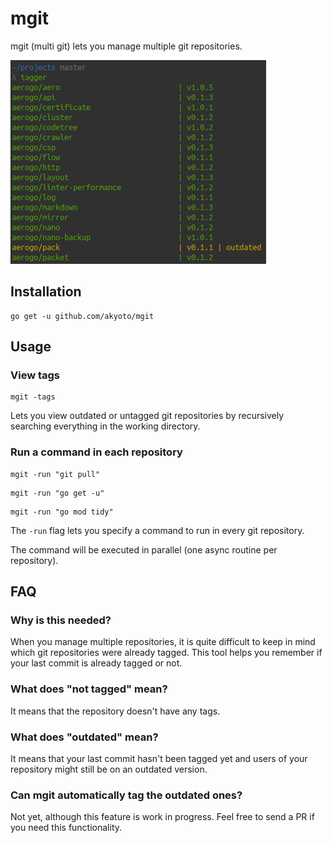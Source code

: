 # mgit

mgit (multi git) lets you manage multiple git repositories.

![View outdated git tags](docs/view-outdated-tags.png)

## Installation

```shell
go get -u github.com/akyoto/mgit
```

## Usage

### View tags

```shell
mgit -tags
```

Lets you view outdated or untagged git repositories by recursively searching everything in the working directory.

### Run a command in each repository

```shell
mgit -run "git pull"
```

```shell
mgit -run "go get -u"
```

```shell
mgit -run "go mod tidy"
```

The `-run` flag lets you specify a command to run in every git repository.

The command will be executed in parallel (one async routine per repository).

## FAQ

### Why is this needed?

When you manage multiple repositories, it is quite difficult to keep in mind which git repositories were already tagged. This tool helps you remember if your last commit is already tagged or not.

### What does "not tagged" mean?

It means that the repository doesn't have any tags.

### What does "outdated" mean?

It means that your last commit hasn't been tagged yet and users of your repository might still be on an outdated version.

### Can mgit automatically tag the outdated ones?

Not yet, although this feature is work in progress. Feel free to send a PR if you need this functionality.
